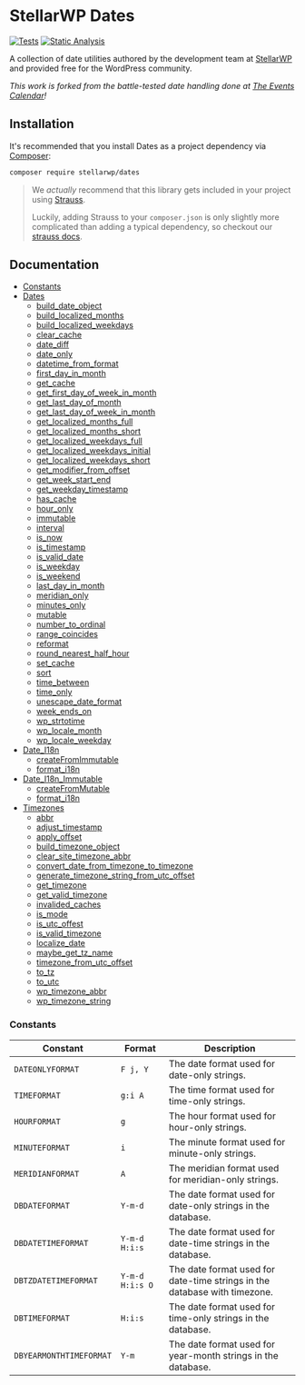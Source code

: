# StellarWP Dates

[![Tests](https://github.com/stellarwp/dates/workflows/Tests/badge.svg)](https://github.com/stellarwp/dates/actions?query=branch%3Amain) [![Static Analysis](https://github.com/stellarwp/dates/actions/workflows/static-analysis.yml/badge.svg)](https://github.com/stellarwp/dates/actions/workflows/static-analysis.yml)

A collection of date utilities authored by the development team at [StellarWP](https://stellarwp.com) and provided free for the WordPress community.

_This work is forked from the battle-tested date handling done at [The Events Calendar](https://theeventscalendar.com)!_

## Installation

It's recommended that you install Dates as a project dependency via [Composer](https://getcomposer.org/):

```bash
composer require stellarwp/dates
```

> We _actually_ recommend that this library gets included in your project using [Strauss](https://github.com/BrianHenryIE/strauss).
>
> Luckily, adding Strauss to your `composer.json` is only slightly more complicated than adding a typical dependency, so checkout our [strauss docs](https://github.com/stellarwp/global-docs/blob/main/docs/strauss-setup.md).

## Documentation

* [Constants](#constants)
* [Dates](/docs/classes/StellarWP/Dates/Dates.md)
  * [build_date_object](/docs/classes/StellarWP/Dates/Dates.md#build_date_object)
  * [build_localized_months](/docs/classes/StellarWP/Dates/Dates.md#build_localized_months)
  * [build_localized_weekdays](/docs/classes/StellarWP/Dates/Dates.md#build_localized_weekdays)
  * [clear_cache](/docs/classes/StellarWP/Dates/Dates.md#clear_cache)
  * [date_diff](/docs/classes/StellarWP/Dates/Dates.md#date_diff)
  * [date_only](/docs/classes/StellarWP/Dates/Dates.md#date_only)
  * [datetime_from_format](/docs/classes/StellarWP/Dates/Dates.md#datetime_from_format)
  * [first_day_in_month](/docs/classes/StellarWP/Dates/Dates.md#first_day_in_month)
  * [get_cache](/docs/classes/StellarWP/Dates/Dates.md#get_cache)
  * [get_first_day_of_week_in_month](/docs/classes/StellarWP/Dates/Dates.md#get_first_day_of_week_in_month)
  * [get_last_day_of_month](/docs/classes/StellarWP/Dates/Dates.md#get_last_day_of_month)
  * [get_last_day_of_week_in_month](/docs/classes/StellarWP/Dates/Dates.md#get_last_day_of_week_in_month)
  * [get_localized_months_full](/docs/classes/StellarWP/Dates/Dates.md#get_localized_months_full)
  * [get_localized_months_short](/docs/classes/StellarWP/Dates/Dates.md#get_localized_months_short)
  * [get_localized_weekdays_full](/docs/classes/StellarWP/Dates/Dates.md#get_localized_weekdays_full)
  * [get_localized_weekdays_initial](/docs/classes/StellarWP/Dates/Dates.md#get_localized_weekdays_initial)
  * [get_localized_weekdays_short](/docs/classes/StellarWP/Dates/Dates.md#get_localized_weekdays_short)
  * [get_modifier_from_offset](/docs/classes/StellarWP/Dates/Dates.md#get_modifier_from_offset)
  * [get_week_start_end](/docs/classes/StellarWP/Dates/Dates.md#get_week_start_end)
  * [get_weekday_timestamp](/docs/classes/StellarWP/Dates/Dates.md#get_weekday_timestamp)
  * [has_cache](/docs/classes/StellarWP/Dates/Dates.md#has_cache)
  * [hour_only](/docs/classes/StellarWP/Dates/Dates.md#hour_only)
  * [immutable](/docs/classes/StellarWP/Dates/Dates.md#immutable)
  * [interval](/docs/classes/StellarWP/Dates/Dates.md#interval)
  * [is_now](/docs/classes/StellarWP/Dates/Dates.md#is_now)
  * [is_timestamp](/docs/classes/StellarWP/Dates/Dates.md#is_timestamp)
  * [is_valid_date](/docs/classes/StellarWP/Dates/Dates.md#is_valid_date)
  * [is_weekday](/docs/classes/StellarWP/Dates/Dates.md#is_weekday)
  * [is_weekend](/docs/classes/StellarWP/Dates/Dates.md#is_weekend)
  * [last_day_in_month](/docs/classes/StellarWP/Dates/Dates.md#last_day_in_month)
  * [meridian_only](/docs/classes/StellarWP/Dates/Dates.md#meridian_only)
  * [minutes_only](/docs/classes/StellarWP/Dates/Dates.md#minutes_only)
  * [mutable](/docs/classes/StellarWP/Dates/Dates.md#mutable)
  * [number_to_ordinal](/docs/classes/StellarWP/Dates/Dates.md#number_to_ordinal)
  * [range_coincides](/docs/classes/StellarWP/Dates/Dates.md#range_coincides)
  * [reformat](/docs/classes/StellarWP/Dates/Dates.md#reformat)
  * [round_nearest_half_hour](/docs/classes/StellarWP/Dates/Dates.md#round_nearest_half_hour)
  * [set_cache](/docs/classes/StellarWP/Dates/Dates.md#set_cache)
  * [sort](/docs/classes/StellarWP/Dates/Dates.md#sort)
  * [time_between](/docs/classes/StellarWP/Dates/Dates.md#time_between)
  * [time_only](/docs/classes/StellarWP/Dates/Dates.md#time_only)
  * [unescape_date_format](/docs/classes/StellarWP/Dates/Dates.md#unescape_date_format)
  * [week_ends_on](/docs/classes/StellarWP/Dates/Dates.md#week_ends_on)
  * [wp_strtotime](/docs/classes/StellarWP/Dates/Dates.md#wp_strtotime)
  * [wp_locale_month](/docs/classes/StellarWP/Dates/Dates.md#wp_locale_month)
  * [wp_locale_weekday](/docs/classes/StellarWP/Dates/Dates.md#wp_locale_weekday)
* [Date_I18n](/docs/classes/StellarWP/Dates/Date_I18n.md)
  * [createFromImmutable](/docs/classes/StellarWP/Dates/Date_I18n.md#createfromimmutable)
  * [format_i18n](/docs/classes/StellarWP/Dates/Date_I18n.md#format_i18n)
* [Date_I18n_Immutable](/docs/classes/StellarWP/Dates/Date_I18n_Immutable.md)
  * [createFromMutable](/docs/classes/StellarWP/Dates/Date_I18n_Immutable.md#createfrommutable)
  * [format_i18n](/docs/classes/StellarWP/Dates/Date_I18n_Immutable.md#format_i18n)
* [Timezones](/docs/classes/StellarWP/Dates/Timezones.md)
  * [abbr](/docs/classes/StellarWP/Dates/Timezones.md#abbr)
  * [adjust_timestamp](/docs/classes/StellarWP/Dates/Timezones.md#adjust_timestamp)
  * [apply_offset](/docs/classes/StellarWP/Dates/Timezones.md#apply_offset)
  * [build_timezone_object](/docs/classes/StellarWP/Dates/Timezones.md#build_timezone_object)
  * [clear_site_timezone_abbr](/docs/classes/StellarWP/Dates/Timezones.md#clear_site_timezone_abbr)
  * [convert_date_from_timezone_to_timezone](/docs/classes/StellarWP/Dates/Timezones.md#convert_date_from_timezone_to_timezone)
  * [generate_timezone_string_from_utc_offset](/docs/classes/StellarWP/Dates/Timezones.md#generate_timezone_string_from_utc_offset)
  * [get_timezone](/docs/classes/StellarWP/Dates/Timezones.md#get_timezone)
  * [get_valid_timezone](/docs/classes/StellarWP/Dates/Timezones.md#get_valid_timezone)
  * [invalided_caches](/docs/classes/StellarWP/Dates/Timezones.md#invalided_caches)
  * [is_mode](/docs/classes/StellarWP/Dates/Timezones.md#is_mode)
  * [is_utc_offest](/docs/classes/StellarWP/Dates/Timezones.md#is_utc_offest)
  * [is_valid_timezone](/docs/classes/StellarWP/Dates/Timezones.md#is_valid_timezone)
  * [localize_date](/docs/classes/StellarWP/Dates/Timezones.md#localize_date)
  * [maybe_get_tz_name](/docs/classes/StellarWP/Dates/Timezones.md#maybe_get_tz_name)
  * [timezone_from_utc_offset](/docs/classes/StellarWP/Dates/Timezones.md#timezone_from_utc_offset)
  * [to_tz](/docs/classes/StellarWP/Dates/Timezones.md#to_tz)
  * [to_utc](/docs/classes/StellarWP/Dates/Timezones.md#to_utc)
  * [wp_timezone_abbr](/docs/classes/StellarWP/Dates/Timezones.md#wp_timezone_abbr)
  * [wp_timezone_string](/docs/classes/StellarWP/Dates/Timezones.md#wp_timezone_string)

### Constants

| Constant | Format | Description |
|---|---|---|
| `DATEONLYFORMAT` | `F j, Y` | The date format used for date-only strings. |
| `TIMEFORMAT` | `g:i A` | The time format used for time-only strings. |
| `HOURFORMAT` | `g` | The hour format used for hour-only strings. |
| `MINUTEFORMAT` | `i` | The minute format used for minute-only strings. |
| `MERIDIANFORMAT` | `A` | The meridian format used for meridian-only strings. |
| `DBDATEFORMAT` | `Y-m-d` | The date format used for date-only strings in the database. |
| `DBDATETIMEFORMAT` | `Y-m-d H:i:s` | The date format used for date-time strings in the database. |
| `DBTZDATETIMEFORMAT` | `Y-m-d H:i:s O` | The date format used for date-time strings in the database with timezone. |
| `DBTIMEFORMAT` | `H:i:s` | The date format used for time-only strings in the database. |
| `DBYEARMONTHTIMEFORMAT` | `Y-m` | The date format used for year-month strings in the database. |
